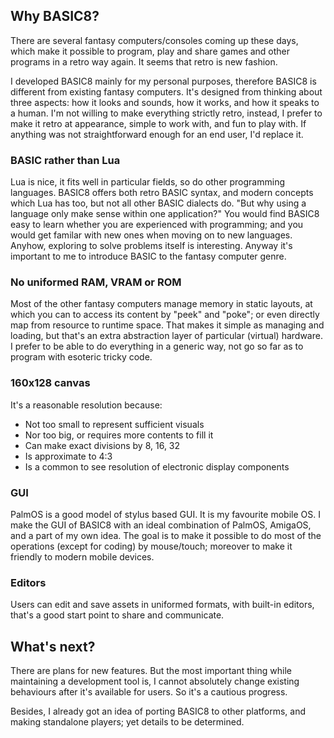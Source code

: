## Why BASIC8?

There are several fantasy computers/consoles coming up these days, which make it possible to program, play and share games and other programs in a retro way again. It seems that retro is new fashion.

I developed BASIC8 mainly for my personal purposes, therefore BASIC8 is different from existing fantasy computers. It's designed from thinking about three aspects: how it looks and sounds, how it works, and how it speaks to a human. I'm not willing to make everything strictly retro, instead, I prefer to make it retro at appearance, simple to work with, and fun to play with. If anything was not straightforward enough for an end user, I'd replace it.

### BASIC rather than Lua

Lua is nice, it fits well in particular fields, so do other programming languages. BASIC8 offers both retro BASIC syntax, and modern concepts which Lua has too, but not all other BASIC dialects do. "But why using a language only make sense within one application?" You would find BASIC8 easy to learn whether you are experienced with programming; and you would get familar with new ones when moving on to new languages. Anyhow, exploring to solve problems itself is interesting. Anyway it's important to me to introduce BASIC to the fantasy computer genre.

### No uniformed RAM, VRAM or ROM

Most of the other fantasy computers manage memory in static layouts, at which you can to access its content by "peek" and "poke"; or even directly map from resource to runtime space. That makes it simple as managing and loading, but that's an extra abstraction layer of particular (virtual) hardware. I prefer to be able to do everything in a generic way, not go so far as to program with esoteric tricky code.

### 160x128 canvas

It's a reasonable resolution because:

* Not too small to represent sufficient visuals
* Nor too big, or requires more contents to fill it
* Can make exact divisions by 8, 16, 32
* Is approximate to 4:3
* Is a common to see resolution of electronic display components

### GUI

PalmOS is a good model of stylus based GUI. It is my favourite mobile OS. I make the GUI of BASIC8 with an ideal combination of PalmOS, AmigaOS, and a part of my own idea. The goal is to make it possible to do most of the operations (except for coding) by mouse/touch; moreover to make it friendly to modern mobile devices.

### Editors

Users can edit and save assets in uniformed formats, with built-in editors, that's a good start point to share and communicate.

## What's next?

There are plans for new features. But the most important thing while maintaining a development tool is, I cannot absolutely change existing behaviours after it's available for users. So it's a cautious progress.

Besides, I already got an idea of porting BASIC8 to other platforms, and making standalone players; yet details to be determined.

